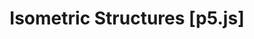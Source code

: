 ---
title: Isometric Structures [p5.js]
thumbnail: thumb-iso.gif
alt_text: p5.js Isometric Project
description: Procedural abstract artwork using <a href="https://p5js.org/" target="_blank">p5.js</a>
goto:  https://codepen.io/novonagu/pen/ryNrMw?editors=0010
---